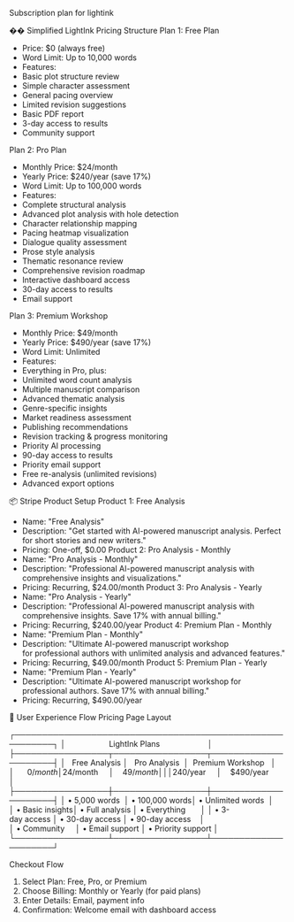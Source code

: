 

Subscription plan for lightink

�� Simplified LightInk Pricing Structure
Plan 1: Free Plan
* Price: $0 (always free)
* Word Limit: Up to 10,000 words
* Features:
* Basic plot structure review
* Simple character assessment
* General pacing overview
* Limited revision suggestions
* Basic PDF report
* 3-day access to results
* Community support

Plan 2: Pro Plan
* Monthly Price: $24/month
* Yearly Price: $240/year (save 17%)
* Word Limit: Up to 100,000 words
* Features:
* Complete structural analysis
* Advanced plot analysis with hole detection
* Character relationship mapping
* Pacing heatmap visualization
* Dialogue quality assessment
* Prose style analysis
* Thematic resonance review
* Comprehensive revision roadmap
* Interactive dashboard access
* 30-day access to results
* Email support

Plan 3: Premium Workshop
* Monthly Price: $49/month
* Yearly Price: $490/year (save 17%)
* Word Limit: Unlimited
* Features:
* Everything in Pro, plus:
* Unlimited word count analysis
* Multiple manuscript comparison
* Advanced thematic analysis
* Genre-specific insights
* Market readiness assessment
* Publishing recommendations
* Revision tracking & progress monitoring
* Priority AI processing
* 90-day access to results
* Priority email support
* Free re-analysis (unlimited revisions)
* Advanced export options

📦 Stripe Product Setup
Product 1: Free Analysis
* Name: "Free Analysis"
* Description: "Get started with AI-powered manuscript analysis. Perfect for short stories and new writers."
* Pricing: One-off, $0.00
Product 2: Pro Analysis - Monthly
* Name: "Pro Analysis - Monthly"
* Description: "Professional AI-powered manuscript analysis with comprehensive insights and visualizations."
* Pricing: Recurring, $24.00/month
Product 3: Pro Analysis - Yearly
* Name: "Pro Analysis - Yearly"
* Description: "Professional AI-powered manuscript analysis with comprehensive insights. Save 17% with annual billing."
* Pricing: Recurring, $240.00/year
Product 4: Premium Plan - Monthly
* Name: "Premium Plan - Monthly"
* Description: "Ultimate AI-powered manuscript workshop for professional authors with unlimited analysis and advanced features."
* Pricing: Recurring, $49.00/month
Product 5: Premium Plan - Yearly
* Name: "Premium Plan - Yearly"
* Description: "Ultimate AI-powered manuscript workshop for professional authors. Save 17% with annual billing."
* Pricing: Recurring, $490.00/year

🎯 User Experience Flow
Pricing Page Layout








┌─────────────────────────────────────────────────────────┐
│                    LightInk Plans                      │
├─────────────────┬─────────────────┬─────────────────────┤
│   Free Analysis │   Pro Analysis  │  Premium Workshop   │
│      $0/month   │   $24/month     │    $49/month       │
│                 │   $240/year     │    $490/year       │
├─────────────────┼─────────────────┼─────────────────────┤
│ • 5,000 words  │ • 100,000 words│ • Unlimited words  │
│ • Basic insights│ • Full analysis │ • Everything       │
│ • 3-day access │ • 30-day access │ • 90-day access    │
│ • Community     │ • Email support │ • Priority support │
└─────────────────┴─────────────────┴─────────────────────┘



Checkout Flow
1. Select Plan: Free, Pro, or Premium
2. Choose Billing: Monthly or Yearly (for paid plans)
3. Enter Details: Email, payment info
4. Confirmation: Welcome email with dashboard access
